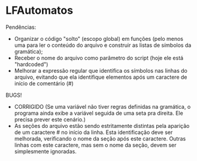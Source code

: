 # LFAutomatos

Pendências:
 - Organizar o código "solto" (escopo global) em funções (pelo menos uma para ler o conteúdo do arquivo e construir as listas de símbolos da gramática);
 - Receber o nome do arquivo como parâmetro do script (hoje ele está "hardcoded")
 - Melhorar a expressão regular que identifica os símbolos nas linhas do arquivo, evitando que ela identifique elementos após um caractere de início de comentário (#)

BUGS!
 - CORRIGIDO (Se uma variável não tiver regras definidas na gramática, o programa ainda exibe a variável seguida de uma seta pra direita. Ele precisa prever este cenário.)
 - As seções do arquivo estão sendo estritamente distintas pela aparição de um caractere # no início da linha. Esta identificação deve ser melhorada, verificando o nome da seção após este caractere. Outras linhas com este caractere, mas sem o nome da seção, devem ser simplesmente ignoradas.
